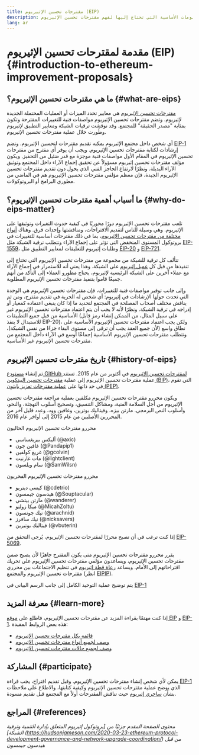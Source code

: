 ```yaml
---
title: مقترحات تحسين الإثيريوم (EIP)
description: المعلومات الأساسية التي تحتاج إليها لفهم مقترحات تحسين الإثيريوم
lang: ar
---
```


# مقدمة لمقترحات تحسين الإثيريوم (EIP) {#introduction-to-ethereum-improvement-proposals}

## ما هي مقترحات تحسين الإثيريوم؟ {#what-are-eips}

[مقترحات تحسين الإثيريوم](https://eips.ethereum.org/) هي معايير تحدد الميزات أو العمليات المحتملة الجديدة لإثيريوم. وتضم مقترحات تحسين الإثيريوم مواصفات فنية للتغييرات المقترحة وتكون بمثابة "مصدر الحقيقة" للمجتمع. وقد نوقشت ترقيات الشبكة ومعايير التطبيق لإثيريوم وطُورت خلال عملية مقترحات تحسين الإثيريوم.

أي شخص داخل مجتمع الإثيريوم يمكنه تقديم مقترحات لتحسين الإثيريوم. وتضم [EIP-1](https://eips.ethereum.org/EIPS/eip-1) إرشادات لكتابة مقترحات تحسين الإثيريوم. ويجب أن يوفر أي مقترح من مقترحات تحسين الإثيريوم في المقام الأول مواصفات فنية موجزة مع قدر ضئيل من التحفيز. ويكون مؤلف مقترحات تحسين إثيريوم مسؤولاً عن تحقيق إجماع الآراء داخل المجتمع وتوثيق الآراء البديلة. ونظرًا لارتفاع الحاجز الفني الذي يحول دون تقديم مقترحات تحسين الإثيريوم الجيدة، فإن معظم مؤلفي مقترحات تحسين الإثيريوم هم في الماضي من مطوري البرامج أو البروتوكولات.

## ما أسباب أهمية مقترحات تحسين الإثيريوم؟ {#why-do-eips-matter}

تلعب مقترحات تحسين الإثيريوم دورًا محوريًا في كيفية حدوث التغيرات وتوثيقها على الإثيريوم. وهي وسيلة للناس لتقديم الاقتراحات، ومناقشتها وإحداث فرق. وهناك [أنواع مختلفة من مقترحات تحسين الإثيريوم](https://eips.ethereum.org/EIPS/eip-1#eip-types)، بما في ذلك مقترحات أساسية للتغييرات في بروتوكول المستوى المنخفض التي تؤثر على إجماع الآراء وتتطلب ترقية الشبكة مثل [EIP-1559](https://eips.ethereum.org/EIPS/eip-1559)، وطلبات إثيريوم للتعليقات لمعايير التطبيق مثل [EIP-20](https://eips.ethereum.org/EIPS/eip-20) و [EIP-721](https://eips.ethereum.org/EIPS/eip-721).

تتألف كل ترقية للشبكة من مجموعة من مقترحات تحسين الإثيريوم التي تحتاج إلى تنفيذها من قبل كل [عميل إثيريوم](/learn/#clients-and-nodes) على الشبكة. وهذا يعني أنه للاستمرار في إجماع الآراء مع عملاء آخرين على الشبكة الرئيسية لإثيريوم، يحتاج مطورو العملاء إلى التأكد من أنهم جميعًا قاموا بتنفيذ مقترحات تحسين الإثيريوم المطلوبة.

وإلى جانب توفير مواصفات فنية للتغييرات، فإن مقترحات تحسين الإثيريوم هي الوحدة التي تحدث حولها الإرشادات في إثيريوم: أي شخص له الحرية في تقديم مقترح، ومن ثم يناقش مختلف أصحاب المصلحة في المجتمع لتحديد ما إذا كان ينبغي اعتماده كمعيار أو إدراجه في ترقية الشبكة. ونظرًا لأنه لا يجب أن يتم اعتماد مقترحات تحسين الإثيريوم غير الأساسية من قبل جميع التطبيقات (على سبيل المثال، من الممكن إنشاء رمز قابل للاستبدال لا ينفذ EIP-20)، ولكن يجب اعتماد مقترحات تحسين الإثيريوم الأساسية على نطاق واسع (لأن جميع العقد يجب أن ترقى إلى مستوى البقاء جزءًا من نفس الشبكة)، وتتطلب مقترحات تحسين الإثيريوم الأساسية إجماعًا أوسع في الآراء داخل المجتمع من مقترحات تحسين الإثيريوم غير الأساسية.

## تاريخ مقترحات تحسين الإثيريوم {#history-of-eips}

تم إنشاء [مستودع GitHub لمقترحات تحسين الإثيريوم](https://github.com/ethereum/EIPs) في أكتوبر من عام 2015. تستند عملية مقترحات تحسين الإثيريوم إلى عملية [مقترحات تحسين البيتكوين (BIP)](https://github.com/bitcoin/bips)، التي تقوم في حد ذاتها على [عملية مقترحات تعزيز بايثون (PEP)](https://www.python.org/dev/peps/).

ويكون محررو مقترحات تحسين الإثيريوم مكلفين بعملية مراجعة مقترحات تحسين الإثيريوم من أجل السلامة الفنية، ومشاكل التنسيق، وتصحيح أسلوب التهجئة، والنحو، وأسلوب النص البرمجي. مارتن بيزه، وفيتاليك بوترين، وغافين وود، وعدد قليل آخر من المحررين الأصليين من عام 2015 إلى أواخر عام 2016.

محررو مقترحات تحسين الإثيريوم الحاليون

- أليكس بيريغساسي (@axic)
- غافين جون (@Pandapip1)
- غريغ كولفين (@gcolvin)
- مات غارنيت (@lightclient)
- سام ويلسون (@SamWilsn)

محررو مقترحات تحسين الإثيريوم الفخريون

- كيسي ديتريو (@cdetrio)
- هيدسون جيمسون (@Souptacular)
- مارتن بيتشي (@wanderer)
- ميكا زولتو (@MicahZoltu)
- نيك جونسون (@arachnid)
- نيك سافرز (@nicksavers)
- فيتاليك بوتيرين (@vbuterin)

إذا كنت ترغب في أن تصبح محررًا لمقترحات تحسين الإثيريوم، يُرجى التحقق من [EIP-5069](https://eips.ethereum.org/EIPS/eip-5069).

يقرر محررو مقترحات تحسين الإثيريوم متى يكون المقترح جاهزًا لأن يصبح ضمن مقترحات تحسين الإثيريوم، ويساعدون مؤلفي مقترحات تحسين الإثيريوم على تحريك اقتراحاتهم إلى الأمام. ويساعد [رعاة قطة إثيريوم](https://ethereumcatherders.com/) في تنظيم الاجتماعات بين محرري مقترحات تحسين الإثيريوم والمجتمع (انظر [EIPIP](https://github.com/ethereum-cat-herders/EIPIP)).

يتم توضيح عملية التوحيد الكامل إلى جانب الرسم البياني في [EIP-1](https://eips.ethereum.org/EIPS/eip-1)

## معرفة المزيد {#learn-more}

إذا كنت مهتمًا بقراءة المزيد عن مقترحات تحسين الإثيريوم، فاطلع على [موقع EIP](https://eips.ethereum.org/) و [EIP-1](https://eips.ethereum.org/EIPS/eip-1). هذه بعض الروابط المفيدة:

- [قائمة بكل مقترحات تحسين الإثيريوم](https://eips.ethereum.org/all)
- [وصف لجميع أنواع مقترحات تحسين الإثيريوم](https://eips.ethereum.org/EIPS/eip-1#eip-types)
- [وصف لجميع حالات مقترحات تحسين الإثيريوم](https://eips.ethereum.org/EIPS/eip-1#eip-process)

## المشاركة {#participate}

يمكن لأي شخص إنشاء مقترحات تحسين الإثيريوم. وقبل تقديم اقتراح، يجب قراءة [EIP-1](https://eips.ethereum.org/EIPS/eip-1) الذي يوضح عملية مقترحات تحسين الإثيريوم وكيفية كتابتها، والاطلاع على ملاحظات بشأن [ساحري إثيريوم](https://ethereum-magicians.org/) حيث تناقش المقترحات أولاً مع المجتمع قبل تقديم مسودة.

## المراجع {#references}

<cite class="citation">

محتوى الصفحة المقدم جزئيًا من [بروتوكول إثيريوم المتعلق بإدارة التنمية وترقية الشبكة] (https://hudsonjameson.com/2020-03-23-ethereum-protocol-development-governance-and-network-upgrade-coordination/) من قبل هيدسون جيمسون

</cite>
